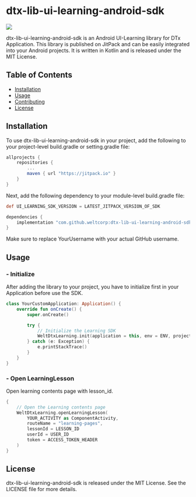 # dtx-lib-ui-learning-android-sdk

[![](https://jitpack.io/v/weltcorp/dtx-lib-ui-learning-android-sdk.svg)](https://jitpack.io/#weltcorp/dtx-lib-ui-learning-android-sdk)

dtx-lib-ui-learning-android-sdk is an Android UI-Learning library for DTx Application. This library is published on JitPack and can be easily integrated into your Android projects. It is written in Kotlin and is released under the MIT License.

## Table of Contents

- [Installation](#installation)
- [Usage](#usage)
- [Contributing](#contributing)
- [License](#license)

## Installation

To use dtx-lib-ui-learning-android-sdk in your project, add the following to your project-level build.gradle or setting.gradle file:

```gradle
allprojects {
    repositories {
        ...
        maven { url "https://jitpack.io" }
    }
}
```

Next, add the following dependency to your module-level build.gradle file:

```gradle
def UI_LEARNING_SDK_VERSION = LATEST_JITPACK_VERSION_OF_SDK

dependencies {
    implementation "com.github.weltcorp:dtx-lib-ui-learning-android-sdk:$UI_LEARNING_SDK_VERSION"
}
```

Make sure to replace YourUsername with your actual GitHub username.

## Usage

### - Initialize

After adding the library to your project, you have to initialize first in your Application before use the SDK.

```kotlin
class YourCustomApplication: Application() {
    override fun onCreate() {
        super.onCreate()

        try {
            // Initialize the Learning SDK
            WeltDtxLearning.init(application = this, env = ENV, projectId = PROJECT_ID)
        } catch (e: Exception) {
            e.printStackTrace()
        }
    }
}
```


### - Open LearningLesson

Open learning contents page with lesson_id.

```kotlin
{
    // Open the Learning contents page
    WeltDtxLearning.openLearningLesson(
        YOUR_ACTIVITY as ComponentActivity,
        routeName = "learning-pages",
        lessonId = LESSON_ID
        userId = USER_ID
        token = ACCESS_TOKEN_HEADER
    )
}
```


## License

dtx-lib-ui-learning-android-sdk is released under the MIT License. See the LICENSE file for more details.
